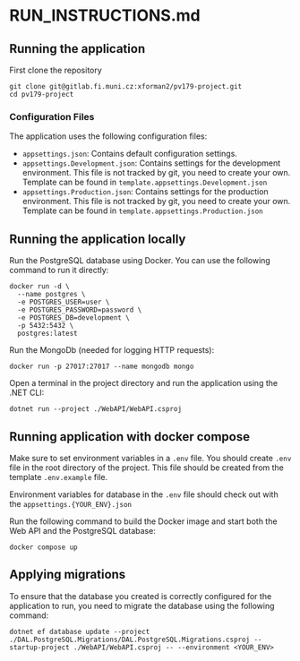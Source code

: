# RUN_INSTRUCTIONS.md


## Running the application

First clone the repository
```
git clone git@gitlab.fi.muni.cz:xforman2/pv179-project.git
cd pv179-project
```


### Configuration Files

The application uses the following configuration files:

- `appsettings.json`: Contains default configuration settings.
- `appsettings.Development.json`: Contains settings for the development environment. This file is not tracked by git, you need to create your own. Template can be found in `template.appsettings.Development.json`
- `appsettings.Production.json`: Contains settings for the production environment. This file is not tracked by git, you need to create your own. Template can be found in `template.appsettings.Production.json`


## Running the application locally

Run the PostgreSQL database using Docker. You can use the following command to run it directly:

```
docker run -d \
  --name postgres \
  -e POSTGRES_USER=user \
  -e POSTGRES_PASSWORD=password \
  -e POSTGRES_DB=development \
  -p 5432:5432 \
  postgres:latest
```

Run the MongoDb (needed for logging HTTP requests):

```
docker run -p 27017:27017 --name mongodb mongo 
```

Open a terminal in the project directory and run the application using the .NET CLI:

```
dotnet run --project ./WebAPI/WebAPI.csproj
```


## Running application with docker compose


Make sure to set environment variables in a `.env` file.
You should create `.env` file in the root directory of the project. This file should be created from the template `.env.example` file.

Environment variables for database in the `.env` file should check out with the `appsettings.{YOUR_ENV}.json`

Run the following command to build the Docker image and start both the Web API and the PostgreSQL database:

```
docker compose up
```

## Applying migrations

To ensure that the database you created is correctly configured for the application to run, you need to migrate the database using the following command:

```
dotnet ef database update --project ./DAL.PostgreSQL.Migrations/DAL.PostgreSQL.Migrations.csproj --startup-project ./WebAPI/WebAPI.csproj -- --environment <YOUR_ENV>
```



